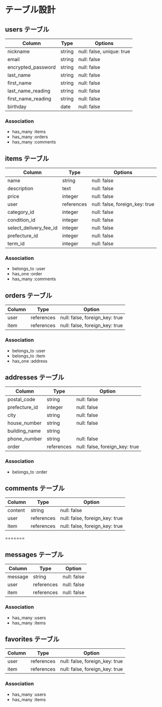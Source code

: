 # テーブル設計

## users テーブル

| Column             | Type    | Options                   |
| ------------------ | ------- | ------------------------- |
| nickname           | string  | null: false, unique: true |
| email              | string  | null: false               |
| encrypted_password | string  | null: false               |
| last_name          | string  | null: false               |
| first_name         | string  | null: false               |
| last_name_reading  | string  | null: false               |
| first_name_reading | string  | null: false               |
| birthday           | date    | null: false               |

### Association

- has_many :items
- has_many :orders
- has_many :comments

## items テーブル

| Column                 | Type       | Options                        |
| ---------------------- | ---------- | ------------------------------ |
| name                   | string     | null: false                    |
| description            | text       | null: false                    |
| price                  | integer    | null: false                    |
| user                   | references | null: false, foreign_key: true |
| category_id            | integer    | null: false                    |
| condition_id           | integer    | null: false                    |
| select_delivery_fee_id | integer    | null: false                    |
| prefecture_id          | integer    | null: false                    |
| term_id                | integer    | null: false                    |

### Association

- belongs_to :user
- has_one :order
- has_many :comments

## orders テーブル

| Column  | Type       | Option                         |
| ------- | ---------- | ------------------------------ |
| user    | references | null: false, foreign_key: true |
| item    | references | null: false, foreign_key: true |

### Association

- belongs_to :user
- belongs_to :item
- has_one :address


## addresses テーブル

| Column        | Type       | Option                         |
| ------------- | ---------- | ------------------------------ |
| postal_code   | string     | null: false                    |
| prefecture_id | integer    | null: false                    |
| city          | string     | null: false                    |
| house_number  | string     | null: false                    |
| building_name | string     |                                |
| phone_number  | string     | null: false                    |
| order         | references | null: false, foreign_key: true |

### Association

- belongs_to :order

## comments テーブル

| Column        | Type       | Option                         |
| ------------- | ---------- | ------------------------------ |
| content       | string     | null: false                    |
| user          | references | null: false, foreign_key: true |
| item          | references | null: false, foreign_key: true |
=======
## messages テーブル

| Column        | Type       | Option                         |
| ------------- | ---------- | ------------------------------ |
| message       | string     | null: false                    |
| user          | references | null: false                    |
| item          | references | null: false                    |


### Association

- has_many :users
- has_many :items

## favorites テーブル

| Column        | Type       | Option                         |
| ------------- | ---------- | ------------------------------ |
| user          | references | null: false, foreign_key: true |
| item          | references | null: false, foreign_key: true |

### Association

- has_many :users
- has_many :items
